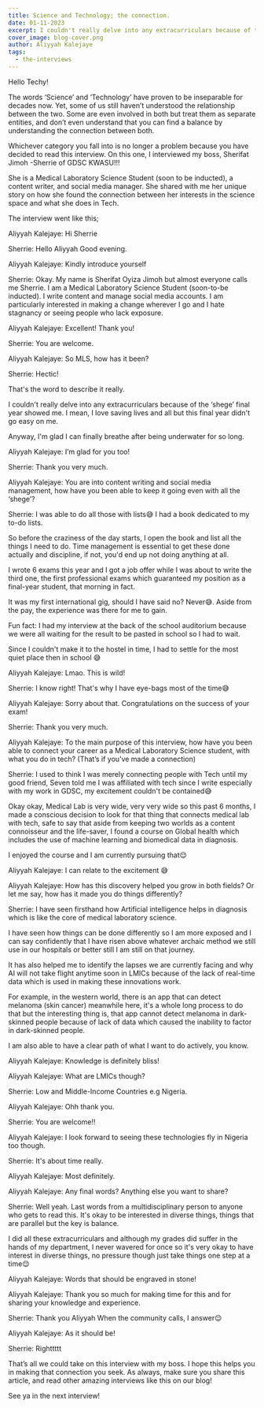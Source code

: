```yaml
---
title: Science and Technology; the connection.
date: 01-11-2023
excerpt: I couldn't really delve into any extracurriculars because of the ‘shege’ final year showed me. I mean, I love saving lives and all but this final year didn't go easy on me.
cover_image: blog-cover.png
author: Aliyyah Kalejaye
tags:
  - the-interviews
---
```


Hello Techy!

The words ‘Science’ and ‘Technology’ have proven to be inseparable for decades now. Yet, some of us still haven’t understood the relationship between the two. Some are even involved in both but treat them as separate entities, and don’t even understand that you can find a balance by understanding the connection between both.

Whichever category you fall into is no longer a problem because you have decided to read this interview. On this one, I interviewed my boss, Sherifat Jimoh -Sherrie of GDSC KWASU!!!

She is a Medical Laboratory Science Student (soon to be inducted), a content writer, and social media manager. She shared with me her unique story on how she found the connection between her interests in the science space and what she does in Tech.

The interview went like this;

Aliyyah Kalejaye: Hi Sherrie

Sherrie: Hello Aliyyah
Good evening.

Aliyyah Kalejaye: Kindly introduce yourself

Sherrie: Okay.
My name is Sherifat Oyiza Jimoh but almost everyone calls me Sherrie.
I am a Medical Laboratory Science Student (soon-to-be inducted).
I write content and manage social media accounts.
I am particularly interested in making a change wherever I go and I hate stagnancy or seeing people who lack exposure.

Aliyyah Kalejaye: Excellent! Thank you!

Sherrie: You are welcome.

Aliyyah Kalejaye: So MLS, how has it been?

Sherrie: Hectic!

That's the word to describe it really.

I couldn't really delve into any extracurriculars because of the ‘shege’ final year showed me.
I mean, I love saving lives and all but this final year didn't go easy on me.

Anyway, I'm glad I can finally breathe after being underwater for so long.

Aliyyah Kalejaye: I’m glad for you too!

Sherrie: Thank you very much.

Aliyyah Kalejaye: You are into content writing and social media management, how have you been able to keep it going even with all the ‘shege’?

Sherrie: I was able to do all those with lists😅
I had a book dedicated to my to-do lists.

So before the craziness of the day starts, I open the book and list all the things I need to do.
Time management is essential to get these done actually and discipline, if not, you'd end up not doing anything at all.

I wrote 6 exams this year and I got a job offer while I was about to write the third one, the first professional exams which guaranteed my position as a final-year student, that morning in fact.

It was my first international gig, should I have said no? Never😅. Aside from the pay, the experience was there for me to gain.

Fun fact: I had my interview at the back of the school auditorium because we were all waiting for the result to be pasted in school so I had to wait.

Since I couldn't make it to the hostel in time, I had to settle for the most quiet place then in school 😅

Aliyyah Kalejaye: Lmao. This is wild!

Sherrie: I know right!
That's why I have eye-bags most of the time😅

Aliyyah Kalejaye: Sorry about that.
Congratulations on the success of your exam!

Sherrie: Thank you very much.

Aliyyah Kalejaye: To the main purpose of this interview, how have you been able to connect your career as a Medical Laboratory Science student, with what you do in tech? (That’s if you’ve made a connection)

Sherrie: I used to think I was merely connecting people with Tech until my good friend, Seven told me I was affiliated with tech since I write especially with my work in GDSC, my excitement couldn't be contained😅

Okay okay, Medical Lab is very wide, very very wide so this past 6 months, I made a conscious decision to look for that thing that connects medical lab with tech, safe to say that aside from keeping two worlds as a content connoisseur and the life-saver, I found a course on Global health which includes the use of machine learning and biomedical data in diagnosis.

I enjoyed the course and I am currently pursuing that😌

Aliyyah Kalejaye: I can relate to the excitement 😅

Aliyyah Kalejaye: How has this discovery helped you grow in both fields? Or let me say, how has it made you do things differently?

Sherrie: I have seen firsthand how Artificial intelligence helps in diagnosis which is like the core of medical laboratory science.

I have seen how things can be done differently so I am more exposed and I can say confidently that I have risen above whatever archaic method we still use in our hospitals or better still I am still on that journey.

It has also helped me to identify the lapses we are currently facing and why AI will not take flight anytime soon in LMICs because of the lack of real-time data which is used in making these innovations work.

For example, in the western world, there is an app that can detect melanoma (skin cancer) meanwhile here, it's a whole long process to do that but the interesting thing is, that app cannot detect melanoma in dark-skinned people because of lack of data which caused the inability to factor in dark-skinned people.

I am also able to have a clear path of what I want to do actively, you know.

Aliyyah Kalejaye: Knowledge is definitely bliss!

Aliyyah Kalejaye: What are LMICs though?

Sherrie: Low and Middle-Income Countries e.g Nigeria.

Aliyyah Kalejaye: Ohh thank you.

Sherrie: You are welcome!!

Aliyyah Kalejaye: I look forward to seeing these technologies fly in Nigeria too though.

Sherrie: It's about time really.

Aliyyah Kalejaye: Most definitely.

Aliyyah Kalejaye: Any final words? Anything else you want to share?

Sherrie: Well yeah.
Last words from a multidisciplinary person to anyone who gets to read this.
It's okay to be interested in diverse things, things that are parallel but the key is balance.

I did all these extracurriculars and although my grades did suffer in the hands of my department, I never wavered for once so it's very okay to have interest in diverse things, no pressure though just take things one step at a time😌

Aliyyah Kalejaye: Words that should be engraved in stone!

Aliyyah Kalejaye: Thank you so much for making time for this and for sharing your knowledge and experience.

Sherrie: Thank you Aliyyah
When the community calls, I answer😌

Aliyyah Kalejaye: As it should be!

Sherrie: Righttttt

That’s all we could take on this interview with my boss. I hope this helps you in making that connection you seek.
As always, make sure you share this article, and read other amazing interviews like this on our blog!

See ya in the next interview!
